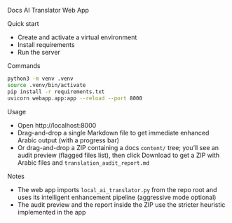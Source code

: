 Docs AI Translator Web App

Quick start

- Create and activate a virtual environment
- Install requirements
- Run the server

Commands

```bash
python3 -m venv .venv
source .venv/bin/activate
pip install -r requirements.txt
uvicorn webapp.app:app --reload --port 8000
```

Usage

- Open http://localhost:8000
- Drag-and-drop a single Markdown file to get immediate enhanced Arabic output (with a progress bar)
- Or drag-and-drop a ZIP containing a docs `content/` tree; you’ll see an audit preview (flagged files list), then click Download to get a ZIP with Arabic files and `translation_audit_report.md`

Notes

- The web app imports `local_ai_translator.py` from the repo root and uses its intelligent enhancement pipeline (aggressive mode optional)
- The audit preview and the report inside the ZIP use the stricter heuristic implemented in the app
